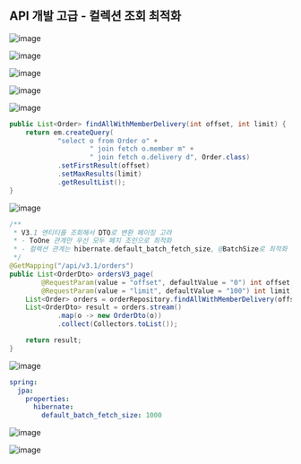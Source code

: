 ## **API 개발 고급 - 컬렉션 조회 최적화**

![image](https://user-images.githubusercontent.com/79301439/179362160-add864fc-316e-4c36-8324-0843094b081e.png)

![image](https://user-images.githubusercontent.com/79301439/179362171-760cdb89-f18d-4c34-bbe5-48957a2cbb2c.png)

![image](https://user-images.githubusercontent.com/79301439/179362180-b0e57be6-6552-4f53-8d44-fa769f49f9a2.png)

![image](https://user-images.githubusercontent.com/79301439/179362243-f90bf762-e176-4265-9197-b51bd6ed3b0d.png)

![image](https://user-images.githubusercontent.com/79301439/179362256-ebfdc966-b709-40fb-9a62-cd8ef12cedf4.png)

```java
public List<Order> findAllWithMemberDelivery(int offset, int limit) {
    return em.createQuery(
            "select o from Order o" +
                    " join fetch o.member m" +
                    " join fetch o.delivery d", Order.class)
            .setFirstResult(offset)
            .setMaxResults(limit)
            .getResultList();
}
```

![image](https://user-images.githubusercontent.com/79301439/179362294-4f7c47ce-7045-4e21-9243-e82a3ca82198.png)

```java
/**
 * V3.1 엔티티를 조회해서 DTO로 변환 페이징 고려
 * - ToOne 관계만 우선 모두 페치 조인으로 최적화
 * - 컬렉션 관계는 hibernate.default_batch_fetch_size, @BatchSize로 최적화
 */
@GetMapping("/api/v3.1/orders")
public List<OrderDto> ordersV3_page(
        @RequestParam(value = "offset", defaultValue = "0") int offset,
        @RequestParam(value = "limit", defaultValue = "100") int limit) {
    List<Order> orders = orderRepository.findAllWithMemberDelivery(offset, limit);
    List<OrderDto> result = orders.stream()
            .map(o -> new OrderDto(o))
            .collect(Collectors.toList());

    return result;
}
```

![image](https://user-images.githubusercontent.com/79301439/179362342-8967c3b4-a1cd-488f-b1ec-14ed694e63c9.png)

```yaml
spring:
  jpa:
    properties:
      hibernate:
        default_batch_fetch_size: 1000
```

![image](https://user-images.githubusercontent.com/79301439/179362393-919611a4-9b62-4d15-b774-073dd4601dc8.png)

![image](https://user-images.githubusercontent.com/79301439/179362403-be2c3c88-0210-4970-bd06-eb1af5e438cb.png)
